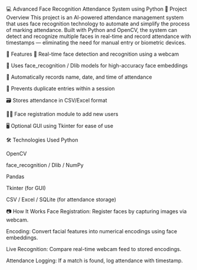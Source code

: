 💻 Advanced Face Recognition Attendance System using Python
📌 Project Overview
This project is an AI-powered attendance management system that uses face recognition technology to automate and simplify the process of marking attendance. Built with Python and OpenCV, the system can detect and recognize multiple faces in real-time and record attendance with timestamps — eliminating the need for manual entry or biometric devices.

🚀 Features
🎯 Real-time face detection and recognition using a webcam

🧠 Uses face_recognition / Dlib models for high-accuracy face embeddings

📅 Automatically records name, date, and time of attendance

🔄 Prevents duplicate entries within a session

🗃️ Stores attendance in CSV/Excel format

🧑‍💻 Face registration module to add new users

🖥️ Optional GUI using Tkinter for ease of use

🛠️ Technologies Used
Python

OpenCV

face_recognition / Dlib / NumPy

Pandas

Tkinter (for GUI)

CSV / Excel / SQLite (for attendance storage)

📷 How It Works
Face Registration: Register faces by capturing images via webcam.

Encoding: Convert facial features into numerical encodings using face embeddings.

Live Recognition: Compare real-time webcam feed to stored encodings.

Attendance Logging: If a match is found, log attendance with timestamp.
